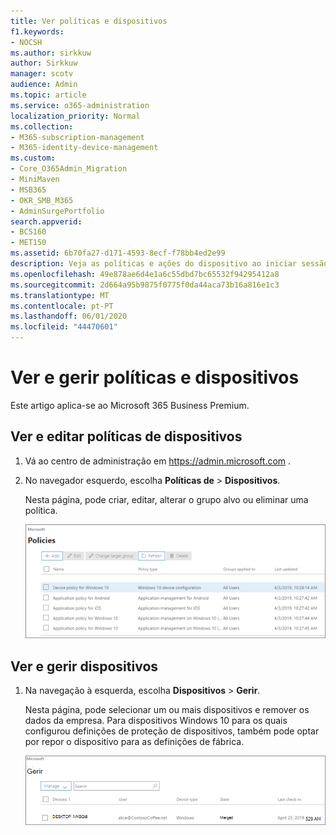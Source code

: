 ```yaml
---
title: Ver políticas e dispositivos
f1.keywords:
- NOCSH
ms.author: sirkkuw
author: Sirkkuw
manager: scotv
audience: Admin
ms.topic: article
ms.service: o365-administration
localization_priority: Normal
ms.collection:
- M365-subscription-management
- M365-identity-device-management
ms.custom:
- Core_O365Admin_Migration
- MiniMaven
- MSB365
- OKR_SMB_M365
- AdminSurgePortfolio
search.appverid:
- BCS160
- MET150
ms.assetid: 6b70fa27-d171-4593-8ecf-f78bb4ed2e99
description: Veja as políticas e ações do dispositivo ao iniciar sessão na Microsoft 365 para negócios com credenciais de administração global.
ms.openlocfilehash: 49e878ae6d4e1a6c55dbd7bc65532f94295412a8
ms.sourcegitcommit: 2d664a95b9875f0775f0da44aca73b16a816e1c3
ms.translationtype: MT
ms.contentlocale: pt-PT
ms.lasthandoff: 06/01/2020
ms.locfileid: "44470601"
---
```

# <a name="view-and-manage-policies-and-devices"></a>Ver e gerir políticas e dispositivos

Este artigo aplica-se ao Microsoft 365 Business Premium.

## <a name="view-and-edit-device-policies"></a>Ver e editar políticas de dispositivos

1.  Vá ao centro de administração em <a href="https://go.microsoft.com/fwlink/p/?linkid=837890" target="_blank">https://admin.microsoft.com</a> .
2. No navegador esquerdo, escolha **Políticas de** \> **Dispositivos**.

    Nesta página, pode criar, editar, alterar o grupo alvo ou eliminar uma política.

    ![Screenshot of the Policies page](../media/devicepolicies.png)
  
## <a name="view-and-manage-devices"></a>Ver e gerir dispositivos

1. Na navegação à esquerda, escolha **Dispositivos** \> **Gerir**. 
    
    Nesta página, pode selecionar um ou mais dispositivos e remover os dados da empresa. Para dispositivos Windows 10 para os quais configurou definições de proteção de dispositivos, também pode optar por repor o dispositivo para as definições de fábrica.
  
   ![Gerir página de dispositivos](../media/devicesmanage.png)

